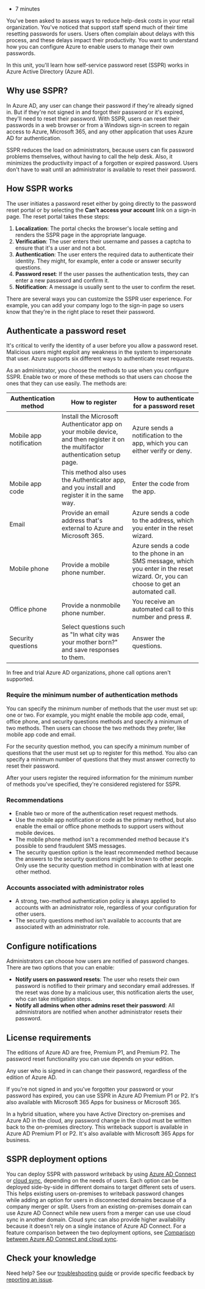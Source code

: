 -   7 minutes

You've been asked to assess ways to reduce help-desk costs in your retail organization. You've noticed that support staff spend much of their time resetting passwords for users. Users often complain about delays with this process, and these delays impact their productivity. You want to understand how you can configure Azure to enable users to manage their own passwords.

In this unit, you'll learn how self-service password reset (SSPR) works in Azure Active Directory (Azure AD).

## Why use SSPR?

In Azure AD, any user can change their password if they're already signed in. But if they're not signed in and forgot their password or it's expired, they'll need to reset their password. With SSPR, users can reset their passwords in a web browser or from a Windows sign-in screen to regain access to Azure, Microsoft 365, and any other application that uses Azure AD for authentication.

SSPR reduces the load on administrators, because users can fix password problems themselves, without having to call the help desk. Also, it minimizes the productivity impact of a forgotten or expired password. Users don't have to wait until an administrator is available to reset their password.

## How SSPR works

The user initiates a password reset either by going directly to the password reset portal or by selecting the **Can't access your account** link on a sign-in page. The reset portal takes these steps:

1.  **Localization**: The portal checks the browser's locale setting and renders the SSPR page in the appropriate language.
2.  **Verification**: The user enters their username and passes a captcha to ensure that it's a user and not a bot.
3.  **Authentication**: The user enters the required data to authenticate their identity. They might, for example, enter a code or answer security questions.
4.  **Password reset**: If the user passes the authentication tests, they can enter a new password and confirm it.
5.  **Notification**: A message is usually sent to the user to confirm the reset.

There are several ways you can customize the SSPR user experience. For example, you can add your company logo to the sign-in page so users know that they're in the right place to reset their password.

## Authenticate a password reset

It's critical to verify the identity of a user before you allow a password reset. Malicious users might exploit any weakness in the system to impersonate that user. Azure supports six different ways to authenticate reset requests.

As an administrator, you choose the methods to use when you configure SSPR. Enable two or more of these methods so that users can choose the ones that they can use easily. The methods are:

| Authentication method | How to register | How to authenticate for a password reset |
| --- | --- | --- |
| Mobile app notification | Install the Microsoft Authenticator app on your mobile device, and then register it on the multifactor authentication setup page. | Azure sends a notification to the app, which you can either verify or deny. |
| Mobile app code | This method also uses the Authenticator app, and you install and register it in the same way. | Enter the code from the app. |
| Email | Provide an email address that's external to Azure and Microsoft 365. | Azure sends a code to the address, which you enter in the reset wizard. |
| Mobile phone | Provide a mobile phone number. | Azure sends a code to the phone in an SMS message, which you enter in the reset wizard. Or, you can choose to get an automated call. |
| Office phone | Provide a nonmobile phone number. | You receive an automated call to this number and press #. |
| Security questions | Select questions such as "In what city was your mother born?" and save responses to them. | Answer the questions. |

In free and trial Azure AD organizations, phone call options aren't supported.

### Require the minimum number of authentication methods

You can specify the minimum number of methods that the user must set up: one or two. For example, you might enable the mobile app code, email, office phone, and security questions methods and specify a minimum of two methods. Then users can choose the two methods they prefer, like mobile app code and email.

For the security question method, you can specify a minimum number of questions that the user must set up to register for this method. You also can specify a minimum number of questions that they must answer correctly to reset their password.

After your users register the required information for the minimum number of methods you've specified, they're considered registered for SSPR.

### Recommendations

-   Enable two or more of the authentication reset request methods.
-   Use the mobile app notification or code as the primary method, but also enable the email or office phone methods to support users without mobile devices.
-   The mobile phone method isn't a recommended method because it's possible to send fraudulent SMS messages.
-   The security question option is the least recommended method because the answers to the security questions might be known to other people. Only use the security question method in combination with at least one other method.

### Accounts associated with administrator roles

-   A strong, two-method authentication policy is always applied to accounts with an administrator role, regardless of your configuration for other users.
-   The security questions method isn't available to accounts that are associated with an administrator role.

## Configure notifications

Administrators can choose how users are notified of password changes. There are two options that you can enable:

-   **Notify users on password resets**: The user who resets their own password is notified to their primary and secondary email addresses. If the reset was done by a malicious user, this notification alerts the user, who can take mitigation steps.
-   **Notify all admins when other admins reset their password**: All administrators are notified when another administrator resets their password.

## License requirements

The editions of Azure AD are free, Premium P1, and Premium P2. The password reset functionality you can use depends on your edition.

Any user who is signed in can change their password, regardless of the edition of Azure AD.

If you're not signed in and you've forgotten your password or your password has expired, you can use SSPR in Azure AD Premium P1 or P2. It's also available with Microsoft 365 Apps for business or Microsoft 365.

In a hybrid situation, where you have Active Directory on-premises and Azure AD in the cloud, any password change in the cloud must be written back to the on-premises directory. This writeback support is available in Azure AD Premium P1 or P2. It's also available with Microsoft 365 Apps for business.

## SSPR deployment options

You can deploy SSPR with password writeback by using [Azure AD Connect](https://docs.microsoft.com/en-us/azure/active-directory/authentication/tutorial-enable-sspr-writeback) or [cloud sync](https://docs.microsoft.com/en-us/azure/active-directory/authentication/tutorial-enable-cloud-sync-sspr-writeback), depending on the needs of users. Each option can be deployed side-by-side in different domains to target different sets of users. This helps existing users on-premises to writeback password changes while adding an option for users in disconnected domains because of a company merger or split. Users from an existing on-premises domain can use Azure AD Connect while new users from a merger can use use cloud sync in another domain. Cloud sync can also provide higher availability because it doesn't rely on a single instance of Azure AD Connect. For a feature comparison between the two deployment options, see [Comparison between Azure AD Connect and cloud sync](https://docs.microsoft.com/en-us/azure/active-directory/cloud-sync/what-is-cloud-sync#how-is-azure-ad-connect-cloud-sync-different-from-azure-ad-connect-sync).

## Check your knowledge

Need help? See our [troubleshooting guide](https://docs.microsoft.com/en-us/learn/support/troubleshooting?uid=learn.azure.allow-users-to-reset-their-password.what-is-self-service-password-reset&documentId=bfcba2be-d9d6-fb9a-d5da-5e494f1caeb6&versionIndependentDocumentId=113855c2-052f-2cbc-7b76-9ae0d68e11c2&contentPath=%2FMicrosoftDocs%2Flearn-pr%2Fblob%2Flive%2Flearn-pr%2Fazure%2Fallow-users-reset-their-password%2F2-self-service-password-reset.yml&url=https%3A%2F%2Fdocs.microsoft.com%2Fen-us%2Flearn%2Fmodules%2Fallow-users-reset-their-password%2F2-self-service-password-reset&author=justinha) or provide specific feedback by [reporting an issue](https://docs.microsoft.com/en-us/learn/support/troubleshooting?uid=learn.azure.allow-users-to-reset-their-password.what-is-self-service-password-reset&documentId=bfcba2be-d9d6-fb9a-d5da-5e494f1caeb6&versionIndependentDocumentId=113855c2-052f-2cbc-7b76-9ae0d68e11c2&contentPath=%2FMicrosoftDocs%2Flearn-pr%2Fblob%2Flive%2Flearn-pr%2Fazure%2Fallow-users-reset-their-password%2F2-self-service-password-reset.yml&url=https%3A%2F%2Fdocs.microsoft.com%2Fen-us%2Flearn%2Fmodules%2Fallow-users-reset-their-password%2F2-self-service-password-reset&author=justinha#report-feedback).